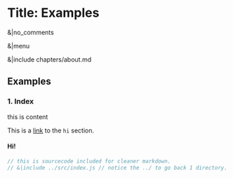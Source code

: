 # Title: Examples

&|no_comments

&|menu

&|include chapters/about.md

## Examples

### 1. Index

this is content <!-- inline comment -->

This is a [link](#hi) to the `hi` section.

#### Hi!

```js
// this is sourcecode included for cleaner markdown.
// &|include ../src/index.js // notice the ../ to go back 1 directory.
```
